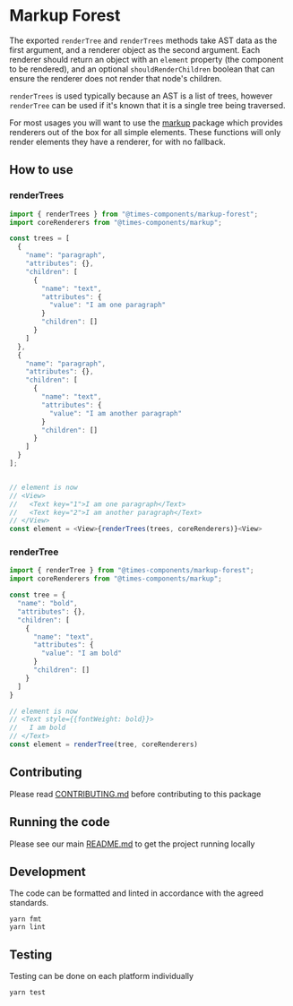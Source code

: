 # Markup Forest

The exported `renderTree` and `renderTrees` methods take AST data as the first
argument, and a renderer object as the second argument. Each renderer should
return an object with an `element` property (the component to be rendered), and
an optional `shouldRenderChildren` boolean that can ensure the renderer does not
render that node's children.

`renderTrees` is used typically because an AST is a list of trees, however
`renderTree` can be used if it's known that it is a single tree being traversed.

For most usages you will want to use the
[markup](https://github.com/newsuk/times-components/tree/master/packages/markup)
package which provides renderers out of the box for all simple elements. These
functions will only render elements they have a renderer, for with no fallback.

## How to use

### renderTrees

```js
import { renderTrees } from "@times-components/markup-forest";
import coreRenderers from "@times-components/markup";

const trees = [
  {
    "name": "paragraph",
    "attributes": {},
    "children": [
      {
        "name": "text",
        "attributes": {
          "value": "I am one paragraph"
        }
        "children": []
      }
    ]
  },
  {
    "name": "paragraph",
    "attributes": {},
    "children": [
      {
        "name": "text",
        "attributes": {
          "value": "I am another paragraph"
        }
        "children": []
      }
    ]
  }
];


// element is now
// <View>
//   <Text key="1">I am one paragraph</Text>
//   <Text key="2">I am another paragraph</Text>
// </View>
const element = <View>{renderTrees(trees, coreRenderers)}<View>
```

### renderTree

```js
import { renderTree } from "@times-components/markup-forest";
import coreRenderers from "@times-components/markup";

const tree = {
  "name": "bold",
  "attributes": {},
  "children": [
    {
      "name": "text",
      "attributes": {
        "value": "I am bold"
      }
      "children": []
    }
  ]
}

// element is now
// <Text style={{fontWeight: bold}}>
//   I am bold
// </Text>
const element = renderTree(tree, coreRenderers)
```

## Contributing

Please read [CONTRIBUTING.md](./CONTRIBUTING.md) before contributing to this
package

## Running the code

Please see our main [README.md](../README.md) to get the project running locally

## Development

The code can be formatted and linted in accordance with the agreed standards.

```
yarn fmt
yarn lint
```

## Testing

Testing can be done on each platform individually

```
yarn test
```
